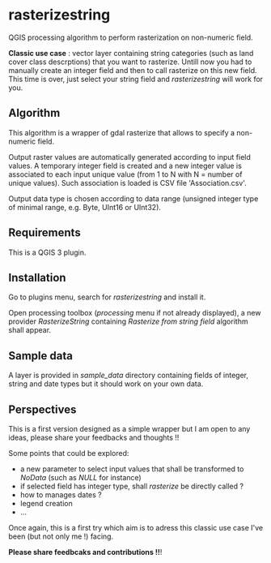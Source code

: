 # rasterizestring
QGIS processing algorithm to perform rasterization on non-numeric field.

**Classic use case** : vector layer containing string categories (such as land cover class descrptions) that you want to rasterize.
Untill now you had to manually create an integer field and then to call rasterize on this new field.
This time is over, just select your string field and *rasterizestring* will work for you.

## Algorithm

This algorithm is a wrapper of gdal rasterize that allows to specify a non-numeric field.

Output raster values are automatically generated according to input field values. A temporary integer field is created and a new integer value is associated to each input unique value (from 1 to N with N = number of unique values). Such association is loaded is CSV file 'Association.csv'.

Output data type is chosen according to data range (unsigned integer type of minimal range, e.g. Byte, UInt16 or UInt32).

## Requirements

This is a QGIS 3 plugin.

## Installation

Go to plugins menu, search for *rasterizestring* and install it.

Open processing toolbox (*processing* menu if not already displayed), a new provider *RasterizeString* containing *Rasterize from string field* algorithm shall appear.

## Sample data

A layer is provided in *sample_data* directory containing fields of integer, string and date types but it should work on your own data.

## Perspectives

This is a first version designed as a simple wrapper but I am open to any ideas, please share your feedbacks and thoughts !!

Some points that could be explored:
* a new parameter to select input values that shall be transformed to *NoData* (such as *NULL* for instance)
* if selected field has integer type, shall *rasterize* be directly called ?
* how to manages dates ?
* legend creation
* ...


Once again, this is a first try which aim is to adress this classic use case I've been (but not only me !) facing.

**Please share feedbcaks and contributions !!**!


